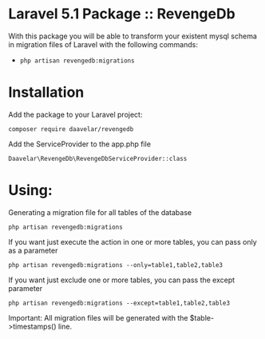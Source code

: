 # Laravel 5.1 Package :: RevengeDb

With this package you will be able to transform your existent mysql schema in migration files of Laravel
with the following commands:

- `php artisan revengedb:migrations`

# Installation

Add the package to your Laravel project:

    composer require daavelar/revengedb

Add the ServiceProvider to the app.php file

    Daavelar\RevengeDb\RevengeDbServiceProvider::class
    
# Using: 

Generating a migration file for all tables of the database
    
    php artisan revengedb:migrations
    
If you want just execute the action in one or more tables, you can pass only as a parameter
    
    php artisan revengedb:migrations --only=table1,table2,table3

If you want just exclude one or more tables, you can pass the except parameter
    
    php artisan revengedb:migrations --except=table1,table2,table3
    
Important: 
All migration files will be generated with the $table->timestamps() line.

